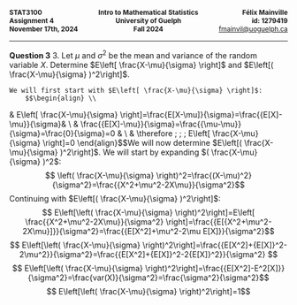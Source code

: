 <div style="display: flex; justify-content: space-between; font-size: 0.85em; margin-bottom: 0;">
    <div style="text-align: left;">
        <strong>STAT3100</strong><br>
        <strong>Assignment 4</strong><br>
        <strong>November 17th, 2024</strong>
    </div>
    <div style="text-align: center;">
        <strong>Intro to Mathematical Statistics</strong><br>
        <strong>University of Guelph</strong><br>
        <strong>Fall 2024</strong>
    </div>
    <div style="text-align: right;">
        <strong>Félix Mainville</strong><br>
        <strong>id: 1279419</strong><br>
        <a href="mailto:fmainvil@uoguelph.ca">fmainvil@uoguelph.ca</a>
    </div>
</div>
<hr>

**Question 3**
3. Let $\mu$ and $\sigma^2$ be the mean and variance of the random variable $X$. Determine $E\left[ \frac{X-\mu}{\sigma} \right]$ and $E\left[( \frac{X-\mu}{\sigma} )^2\right]$.
	
	We will first start with $E\left[ \frac{X-\mu}{\sigma} \right]$:
		$$\begin{align} \\
 & E\left[ \frac{X-\mu}{\sigma} \right]=\frac{E[X-\mu]}{\sigma}=\frac{{E[X]-\mu}}{\sigma}& \\
 & \frac{{E[X]-\mu}}{\sigma}=\frac{{\mu-\mu}}{\sigma}=\frac{0}{\sigma}=0 & \\
 & \therefore \; \; \;  E\left[ \frac{X-\mu}{\sigma} \right]=0
\end{align}$$We will now determine $E\left[( \frac{X-\mu}{\sigma} )^2\right]$. We will start by expanding $( \frac{X-\mu}{\sigma} )^2$:$$
\left(  \frac{X-\mu}{\sigma}  \right)^2=\frac{(X-\mu)^2}{\sigma^2}=\frac{{X^2+\mu^2-2X\mu}}{\sigma^2}$$ Continuing with $E\left[( \frac{X-\mu}{\sigma} )^2\right]$: $$
E\left[\left(  \frac{X-\mu}{\sigma}  \right)^2\right]=E\left[ \frac{{X^2+\mu^2-2X\mu}}{\sigma^2} \right]=\frac{{E[{X^2+\mu^2-2X\mu}]}}{\sigma^2}=\frac{{E[X^2]+\mu^2-2\mu E[X]}}{\sigma^2}$$$$
E\left[\left(  \frac{X-\mu}{\sigma}  \right)^2\right]=\frac{{E[X^2]+{E[X]}^2-2\mu^2}}{\sigma^2}=\frac{{E[X^2]+{E[X]}^2-2{E[X]}^2}}{\sigma^2} $$ $$
E\left[\left(  \frac{X-\mu}{\sigma}  \right)^2\right]=\frac{{E[X^2]-E^2[X]}}{\sigma^2}=\frac{var(X)}{\sigma^2}=\frac{\sigma^2}{\sigma^2}$$ $$
E\left[\left(  \frac{X-\mu}{\sigma}  \right)^2\right]=1$$
 